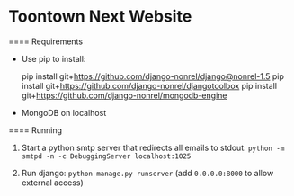 # Toontown Next Website

====
Requirements
 - Use pip to install:

    pip install git+https://github.com/django-nonrel/django@nonrel-1.5
    pip install git+https://github.com/django-nonrel/djangotoolbox
    pip install git+https://github.com/django-nonrel/mongodb-engine

  - MongoDB on localhost
 
====
Running

 1. Start a python smtp server that redirects all emails to stdout:
    `python -m smtpd -n -c DebuggingServer localhost:1025`
 
 2. Run django:
    `python manage.py runserver` (add `0.0.0.0:8000` to allow external access)
